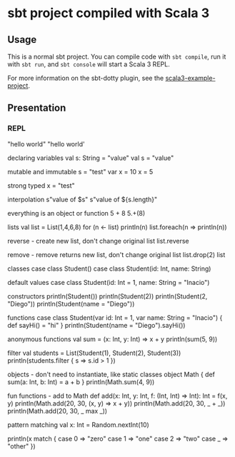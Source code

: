 # sbt project compiled with Scala 3

## Usage

This is a normal sbt project. You can compile code with `sbt compile`, run it with `sbt run`, and `sbt console` will start a Scala 3 REPL.

For more information on the sbt-dotty plugin, see the
[scala3-example-project](https://github.com/scala/scala3-example-project/blob/main/README.md).

## Presentation

### REPL

"hello world"
"hello world'


declaring variables
val s: String = "value"
val s = "value"


mutable and immutable
s = "test"
var x = 10
x = 5


strong typed
x = "test"


interpolation
s"value of $s"
s"value of ${s.length}"


everything is an object or function
5 + 8
5.+(8)


lists
val list = List(1,4,6,8)
for (n <- list) println(n)
list.foreach(n => println(n))

reverse - create new list, don't change original list
list.reverse

remove - remove returns new list, don't change original list
list.drop(2)
list


classes
case class Student()
case class Student(id: Int, name: String)


default values
case class Student(id: Int = 1, name: String = "Inacio")


constructors
println(Student())
println(Student(2))
println(Student(2, "Diego"))
println(Student(name = "Diego"))


functions
case class Student(var id: Int = 1, var name: String = "Inacio") {
    def sayHi() = "hi"
}
println(Student(name = "Diego").sayHi())


anonymous functions
val sum = (x: Int, y: Int) => x + y
println(sum(5, 9))


filter
val students = List(Student(1), Student(2), Student(3))
println(students.filter { s => s.id > 1 })

objects - don't need to instantiate, like static classes
object Math {
    def sum(a: Int, b: Int) = a + b
}
println(Math.sum(4, 9))


fun functions - add to Math
def add(x: Int, y: Int, f: (Int, Int) => Int): Int = f(x, y)
println(Math.add(20, 30, (x, y) => x + y))
println(Math.add(20, 30, _ + _))
println(Math.add(20, 30, _ max _))


pattern matching
val x: Int = Random.nextInt(10)

println(x match {
  case 0 => "zero"
  case 1 => "one"
  case 2 => "two"
  case _ => "other"
})